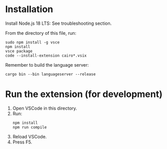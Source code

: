 # Installation

Install Node.js 18 LTS:
See troubleshooting section.

From the directory of this file, run:
```
sudo npm install -g vsce
npm install
vsce package
code --install-extension cairo*.vsix
```

Remember to build the language server:
```
cargo bin --bin languageserver --release
```

# Run the extension (for development)

1. Open VSCode in this directory.
2. Run:
   ```
   npm install
   npm run compile
   ```
3. Reload VSCode.
4. Press F5.
